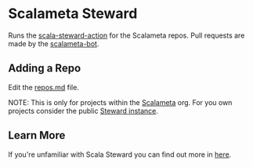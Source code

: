 # Scalameta Steward

Runs the
[scala-steward-action](https://github.com/scala-steward-org/scala-steward-action)
for the Scalameta repos. Pull requests are made by the [scalameta-bot](https://github.com/scalameta-bot).

## Adding a Repo

Edit the [repos.md](./repos.md) file.

NOTE: This is only for projects within the
[Scalameta](https://github.com/scalameta) org. For you own projects consider the
public [Steward instance](https://github.com/VirtusLab/scala-steward-repos).

## Learn More

If you're unfamiliar with Scala Steward you can find out more in
[here](https://github.com/scala-steward-org/scala-steward).
